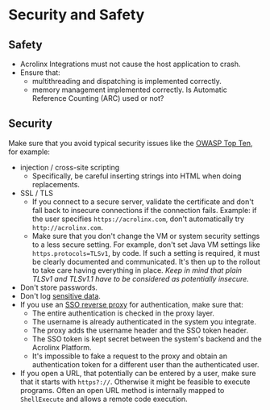 # Security and Safety

## Safety

* Acrolinx Integrations must not cause the host application to crash.
* Ensure that:
    + multithreading and dispatching is implemented correctly.
    + memory management implemented correctly. Is Automatic Reference Counting (ARC) used or not?

## Security

Make sure that you avoid typical security issues like the [OWASP Top Ten](https://www.owasp.org/index.php/Category:OWASP_Top_Ten_Project),
for example:

* injection / cross-site scripting
    + Specifically, be careful inserting strings into HTML when doing replacements.
* SSL / TLS
    + If you connect to a secure server,
      validate the certificate and don't fall back to insecure connections if the connection fails.
      Example: if the user specifies `https://acrolinx.com`, don't automatically try `http://acrolinx.com`.
    + Make sure that you don't change the VM or system security settings to a less secure setting.
      For example, don't set Java VM settings like `https.protocols=TLSv1`, by code.
      If such a setting is required, it must be clearly documented and communicated.
      It's then up to the rollout to take care having everything in place.
      *Keep in mind that plain TLSv1 and TLSv1.1 have to be considered as potentially insecure.*
* Don't store passwords.
* Don't log [sensitive data](logging.md#sensitive-data).
* If you use an [SSO reverse proxy](https://github.com/acrolinx/acrolinx-proxy-sample) for authentication, make sure that:
    + The entire authentication is checked in the proxy layer.
    + The username is already authenticated in the system you integrate.
    + The proxy adds the username header and the SSO token header.
    + The SSO token is kept secret between the system's backend and the Acrolinx Platform.
    + It's impossible to fake a request to the proxy and obtain an authentication token for a different user
      than the authenticated user.
* If you open a URL, that potentially can be entered by a user, make sure that it starts with `https?://`.
  Otherwise it might be feasible to execute programs.
  Often an open URL method is internally mapped to `ShellExecute` and allows a remote code execution.
